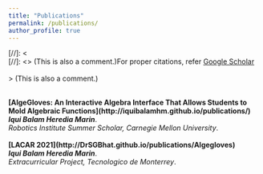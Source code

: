 ```yaml
---
title: "Publications"
permalink: /publications/
author_profile: true
---
```

[//]: <  <br>
[//]: <> (This is also a comment.)For proper citations, refer [Google Scholar](https://scholar.google.com/)<br>
<br>          > (This is also a comment.)


<br>
<b>[AlgeGloves: An Interactive Algebra Interface That Allows Students to
Mold Algebraic Functions](http://iquibalamhm.github.io/publications/)</b> <br> 
<i><b>Iqui Balam Heredia Marin</b></i>.<br>
<i>Robotics Institute Summer Scholar, Carnegie Mellon University</i>.
<br>

<br>
<b>[LACAR 2021](http://DrSGBhat.github.io/publications/Algegloves)</b> <br> 
<i><b>Iqui Balam Heredia Marin</b></i>.<br>
<i>Extracurricular Project, Tecnologico de Monterrey</i>.
<br>

